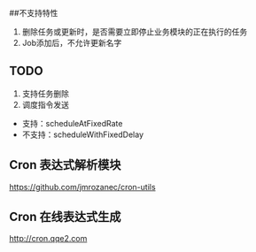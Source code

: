 ##不支持特性
1. 删除任务或更新时，是否需要立即停止业务模块的正在执行的任务
2. Job添加后，不允许更新名字

## TODO
1. 支持任务删除
2. 调度指令发送


* 支持：scheduleAtFixedRate
* 不支持：scheduleWithFixedDelay

Cron 表达式解析模块
------
https://github.com/jmrozanec/cron-utils

Cron 在线表达式生成
----------------
http://cron.qqe2.com